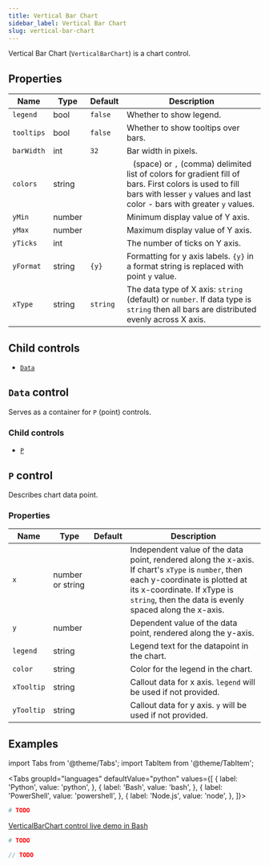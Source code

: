 ```yaml
---
title: Vertical Bar Chart
sidebar_label: Vertical Bar Chart
slug: vertical-bar-chart
---
```


Vertical Bar Chart (`VerticalBarChart`) is a chart control.

## Properties

| Name       | Type   | Default | Description |
| -----------| ------ | ------- | ----------- |
| `legend`   | bool   | `false` | Whether to show legend. |
| `tooltips` | bool   | `false` | Whether to show tooltips over bars. |
| `barWidth` | int    | `32`    | Bar width in pixels. |
| `colors`   | string |         | ` ` (space) or `,` (comma) delimited list of colors for gradient fill of bars. First colors is used to fill bars with lesser `y` values and last color - bars with greater `y` values. |
| `yMin`     | number |         | Minimum display value of Y axis. |
| `yMax`     | number |         | Maximum display value of Y axis. |
| `yTicks`   | int    |         | The number of ticks on Y axis. |
| `yFormat`  | string | `{y}`   | Formatting for y axis labels. `{y}` in a format string is replaced with point `y` value. |
| `xType`    | string | `string` | The data type of X axis: `string` (default) or `number`. If data type is `string` then all bars are distributed evenly across X axis. |

## Child controls

* [`Data`](#data-control)

## `Data` control

Serves as a container for `P` (point) controls.

### Child controls

* [`P`](#p-control)

## `P` control

Describes chart data point.

### Properties

| Name       | Type   | Default | Description |
| ---------- | ------ | ------- | ----------- |
| `x`        | number or string | | Independent value of the data point, rendered along the x-axis. If chart's `xType` is `number`, then each y-coordinate is plotted at its x-coordinate. If xType is `string`, then the data is evenly spaced along the x-axis. |
| `y`        | number |         | Dependent value of the data point, rendered along the y-axis. |
| `legend`   | string |         | Legend text for the datapoint in the chart.  |
| `color`    | string |         | Color for the legend in the chart. |
| `xTooltip` | string |         | Callout data for x axis. `legend` will be used if not provided. |
| `yTooltip` | string |         | Callout data for y axis. `y` will be used if not provided. |

## Examples

import Tabs from '@theme/Tabs';
import TabItem from '@theme/TabItem';

<Tabs groupId="languages" defaultValue="python" values={[
  { label: 'Python', value: 'python', },
  { label: 'Bash', value: 'bash', },
  { label: 'PowerShell', value: 'powershell', },
  { label: 'Node.js', value: 'node', },
]}>

<TabItem value="python">

```python
# TODO
```

</TabItem>

<TabItem value="bash">

[VerticalBarChart control live demo in Bash](https://repl.it/@pglet/bash-vertical-bar-chart-example)

</TabItem>

<TabItem value="powershell">

```powershell
# TODO
```

</TabItem>

<TabItem value="node">

```javascript
// TODO
```

</TabItem>

</Tabs>
